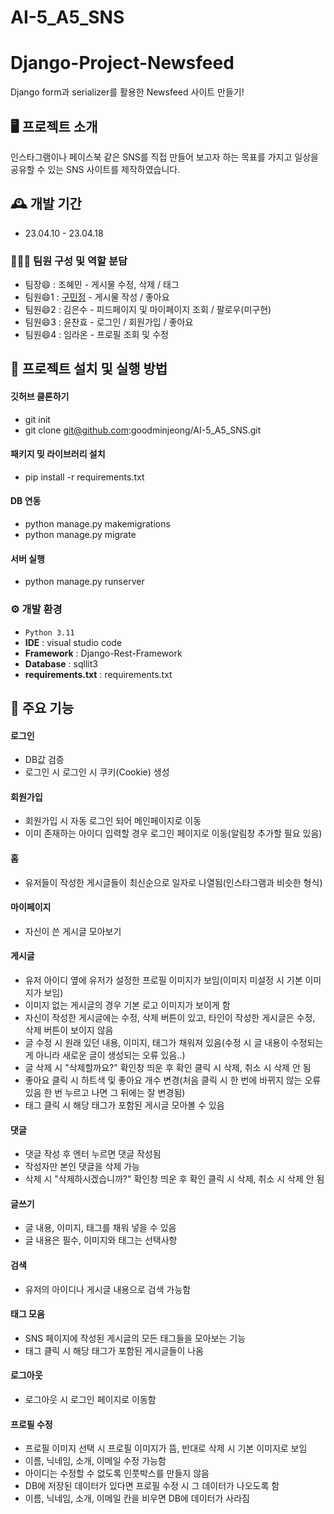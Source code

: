 # AI-5_A5_SNS
# Django-Project-Newsfeed
Django form과 serializer를 활용한 Newsfeed 사이트 만들기!

## 🖥️ 프로젝트 소개
인스타그램이나 페이스북 같은 SNS를 직접 만들어 보고자 하는 목표를 가지고 일상을 공유할 수 있는 SNS 사이트를 제작하였습니다.

## 🕰️ 개발 기간
* 23.04.10 - 23.04.18

### 🧑‍🤝‍🧑 팀원 구성 및 역할 분담
- 팀장😄  : 조혜민 - 게시물 수정, 삭제 / 태그
- 팀원😄1 : <a href="https://guco.tistory.com/">구민정</a> - 게시물 작성 / 좋아요
- 팀원😄2 : 김은수 - 피드페이지 및 마이페이지 조회 / 팔로우(미구현)
- 팀원😄3 : 윤찬효 - 로그인 / 회원가입 / 좋아요
- 팀원😄4 : 임라온 - 프로필 조회 및 수정

## 🔑 프로젝트 설치 및 실행 방법
#### 깃허브 클론하기
- git init
- git clone git@github.com:goodminjeong/AI-5_A5_SNS.git
#### 패키지 밎 라이브러리 설치
- pip install -r requirements.txt
#### DB 연동
- python manage.py makemigrations
- python manage.py migrate
#### 서버 실행
- python manage.py runserver

### ⚙️ 개발 환경
- `Python 3.11`
- **IDE** : visual studio code
- **Framework** : Django-Rest-Framework
- **Database** : sqllit3
- **requirements.txt** : requirements.txt


## 📌 주요 기능
#### 로그인 
- DB값 검증
- 로그인 시 로그인 시 쿠키(Cookie) 생성

#### 회원가입 
- 회원가입 시 자동 로그인 되어 메인페이지로 이동
- 이미 존재하는 아이디 입력할 경우 로그인 페이지로 이동(알림창 추가할 필요 있음)

#### 홈
- 유저들이 작성한 게시글들이 최신순으로 일자로 나열됨(인스타그램과 비슷한 형식)

#### 마이페이지 
- 자신이 쓴 게시글 모아보기

#### 게시글
- 유저 아이디 옆에 유저가 설정한 프로필 이미지가 보임(이미지 미설정 시 기본 이미지가 보임)
- 이미지 없는 게시글의 경우 기본 로고 이미지가 보이게 함
- 자신이 작성한 게시글에는 수정, 삭제 버튼이 있고, 타인이 작성한 게시글은 수정, 삭제 버튼이 보이지 않음
- 글 수정 시 원래 있던 내용, 이미지, 태그가 채워져 있음(수정 시 글 내용이 수정되는 게 아니라 새로운 글이 생성되는 오류 있음..)
- 글 삭제 시 "삭제할까요?" 확인창 띄운 후 확인 클릭 시 삭제, 취소 시 삭제 안 됨
- 좋아요 클릭 시 하트색 및 좋아요 개수 변경(처음 클릭 시 한 번에 바뀌지 않는 오류 있음 한 번 누르고 나면 그 뒤에는 잘 변경됨)
- 태그 클릭 시 해당 태그가 포함된 게시글 모아볼 수 있음

#### 댓글
- 댓글 작성 후 엔터 누르면 댓글 작성됨
- 작성자만 본인 댓글을 삭제 가능
- 삭제 시 "삭제하시겠습니까?" 확인창 띄운 후 확인 클릭 시 삭제, 취소 시 삭제 안 됨

#### 글쓰기
- 글 내용, 이미지, 태그를 채워 넣을 수 있음
- 글 내용은 필수, 이미지와 태그는 선택사항

#### 검색
- 유저의 아이디나 게시글 내용으로 검색 가능함

#### 태그 모음
- SNS 페이지에 작성된 게시글의 모든 태그들을 모아보는 기능
- 태그 클릭 시 해당 태그가 포함된 게시글들이 나옴

#### 로그아웃
- 로그아웃 시 로그인 페이지로 이동함

#### 프로필 수정
- 프로필 이미지 선택 시 프로필 이미지가 뜸, 반대로 삭제 시 기본 이미지로 보임
- 이름, 닉네임, 소개, 이메일 수정 가능함
- 아이디는 수정할 수 없도록 인풋박스를 만들지 않음
- DB에 저장된 데이터가 있다면 프로필 수정 시 그 데이터가 나오도록 함
- 이름, 닉네임, 소개, 이메일 칸을 비우면 DB에 데이터가 사라짐
